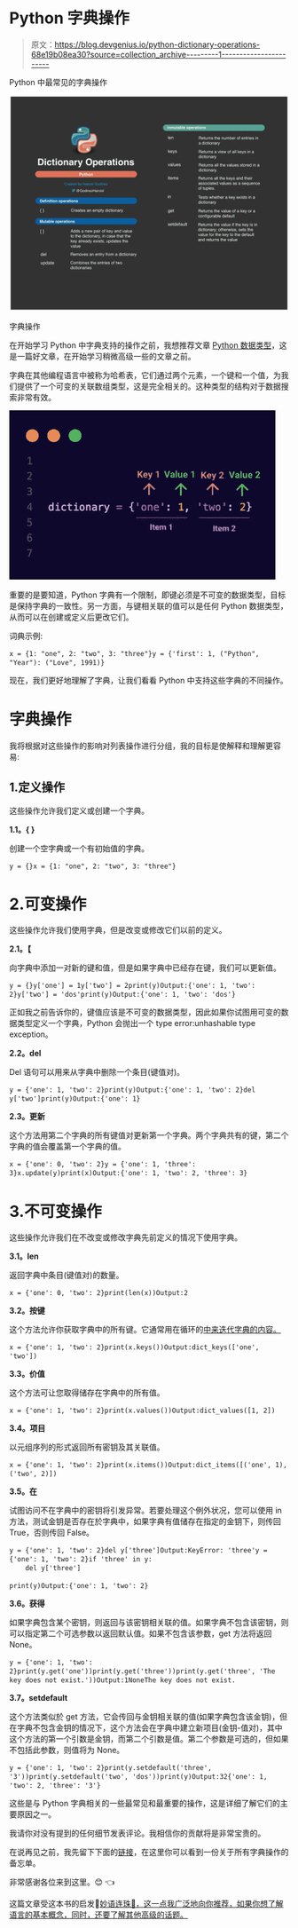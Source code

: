 # Python 字典操作

> 原文：<https://blog.devgenius.io/python-dictionary-operations-68e19b08ea30?source=collection_archive---------1----------------------->

Python 中最常见的字典操作

![](img/663e74885164f9595108b77b2a538cbb.png)

字典操作

在开始学习 Python 中字典支持的操作之前，我想推荐文章 [Python 数据类型](https://medium.com/dev-genius/python-data-types-4959eb84635f)，这是一篇好文章，在开始学习稍微高级一些的文章之前。

字典在其他编程语言中被称为哈希表，它们通过两个元素，一个键和一个值，为我们提供了一个可变的关联数组类型，这是完全相关的。这种类型的结构对于数据搜索非常有效。

![](img/c2318334216de0cc9c2f0b6b67554469.png)

重要的是要知道，Python 字典有一个限制，即键必须是不可变的数据类型，目标是保持字典的一致性。另一方面，与键相关联的值可以是任何 Python 数据类型，从而可以在创建或定义后更改它们。

词典示例:

```
x = {1: "one", 2: "two", 3: "three"}y = {'first': 1, ("Python", "Year"): ("Love", 1991)}
```

现在，我们更好地理解了字典，让我们看看 Python 中支持这些字典的不同操作。

# 字典操作

我将根据对这些操作的影响对列表操作进行分组，我的目标是使解释和理解更容易:

## 1.定义操作

这些操作允许我们定义或创建一个字典。

**1.1。{ }**

创建一个空字典或一个有初始值的字典。

```
y = {}x = {1: "one", 2: "two", 3: "three"}
```

# 2.可变操作

这些操作允许我们使用字典，但是改变或修改它们以前的定义。

**2.1。【**

向字典中添加一对新的键和值，但是如果字典中已经存在键，我们可以更新值。

```
y = {}y['one'] = 1y['two'] = 2print(y)Output:{'one': 1, 'two': 2}y['two'] = 'dos'print(y)Output:{'one': 1, 'two': 'dos'}
```

正如我之前告诉你的，键值应该是不可变的数据类型，因此如果你试图用可变的数据类型定义一个字典，Python 会抛出一个 type error:unhashable type exception。

**2.2。del**

Del 语句可以用来从字典中删除一个条目(键值对)。

```
y = {'one': 1, 'two': 2}print(y)Output:{'one': 1, 'two': 2}del y['two']print(y)Output:{'one': 1}
```

**2.3。更新**

这个方法用第二个字典的所有键值对更新第一个字典。两个字典共有的键，第二个字典的值会覆盖第一个字典的值。

```
x = {'one': 0, 'two': 2}y = {'one': 1, 'three': 3}x.update(y)print(x)Output:{'one': 1, 'two': 2, 'three': 3}
```

# 3.不可变操作

这些操作允许我们在不改变或修改字典先前定义的情况下使用字典。

**3.1。len**

返回字典中条目(键值对)的数量。

```
x = {'one': 0, 'two': 2}print(len(x))Output:2
```

**3.2。按键**

这个方法允许你获取字典中的所有键。它通常用在循环的[中来迭代字典的内容。](https://wiki.python.org/moin/ForLoop#:~:text=for%20loops%20are%20traditionally%20used,executing%20the%20block%20each%20time.&text=For%20loop%20from%200%20to%202%2C%20therefore%20running%203%20times.)

```
x = {'one': 1, 'two': 2}print(x.keys())Output:dict_keys(['one', 'two'])
```

**3.3。价值**

这个方法可让您取得储存在字典中的所有值。

```
x = {'one': 1, 'two': 2}print(x.values())Output:dict_values([1, 2])
```

**3.4。项目**

以元组序列的形式返回所有密钥及其关联值。

```
x = {'one': 1, 'two': 2}print(x.items())Output:dict_items([('one', 1), ('two', 2)])
```

**3.5。在**

试图访问不在字典中的密钥将引发异常。若要处理这个例外状况，您可以使用 in 方法，测试金钥是否存在於字典中，如果字典有值储存在指定的金钥下，则传回 True，否则传回 False。

```
y = {'one': 1, 'two': 2}del y['three']Output:KeyError: 'three'y = {'one': 1, 'two': 2}if 'three' in y: 
    del y['three']

print(y)Output:{'one': 1, 'two': 2}
```

**3.6。获得**

如果字典包含某个密钥，则返回与该密钥相关联的值。如果字典不包含该密钥，则可以指定第二个可选参数以返回默认值。如果不包含该参数，get 方法将返回 None。

```
y = {'one': 1, 'two': 2}print(y.get('one'))print(y.get('three'))print(y.get('three', 'The key does not exist.'))Output:1NoneThe key does not exist.
```

**3.7。setdefault**

这个方法类似於 get 方法，它会传回与金钥相关联的值(如果字典包含该金钥)，但在字典不包含金钥的情况下，这个方法会在字典中建立新项目(金钥-值对)，其中这个方法的第一个引数是金钥，而第二个引数是值。第二个参数是可选的，但如果不包括此参数，则值将为 None。

```
y = {'one': 1, 'two': 2}print(y.setdefault('three', '3'))print(y.setdefault('two', 'dos'))print(y)Output:32{'one': 1, 'two': 2, 'three': '3'}
```

这些是与 Python 字典相关的一些最常见和最重要的操作，这是详细了解它们的主要原因之一。

我请你对没有提到的任何细节发表评论。我相信你的贡献将是非常宝贵的。

在说再见之前，我先留下下面的[链接](https://github.com/hgodinez89/dict-operations-cheat-sheet)，在这里你可以看到一份关于所有字典操作的备忘单。

非常感谢各位来到这里。😊 👈

这篇文章受这本书的启发📖[妙语连珠📖，这一点我广泛地向你推荐，如果你想了解语言的基本概念，同时，还要了解其他高级的话题。](https://books.google.co.cr/books/about/The_Quick_Python_Book.html?id=urVEzQEACAAJ&source=kp_book_description&redir_esc=y)